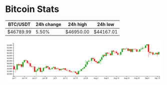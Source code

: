 # Bitcoin Stats

BTC/USDT|24h change|24h high|24h low|
|---|---|---|---|
|$46789.99|5.50%|$46950.00|$44167.01|

<img src="./chart.svg">
